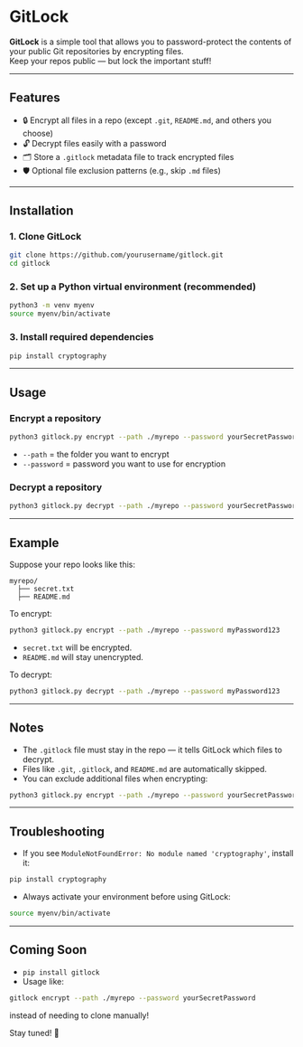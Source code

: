 # GitLock

**GitLock** is a simple tool that allows you to password-protect the contents of your public Git repositories by encrypting files.  
Keep your repos public — but lock the important stuff!

---

## Features
- 🔒 Encrypt all files in a repo (except `.git`, `README.md`, and others you choose)
- 🔓 Decrypt files easily with a password
- 🗂️ Store a `.gitlock` metadata file to track encrypted files
- 🛡️ Optional file exclusion patterns (e.g., skip `.md` files)

---

## Installation

### 1. Clone GitLock

```bash
git clone https://github.com/yourusername/gitlock.git
cd gitlock
```

### 2. Set up a Python virtual environment (recommended)

```bash
python3 -m venv myenv
source myenv/bin/activate
```

### 3. Install required dependencies

```bash
pip install cryptography
```

---

## Usage

### Encrypt a repository

```bash
python3 gitlock.py encrypt --path ./myrepo --password yourSecretPassword
```

- `--path` = the folder you want to encrypt
- `--password` = password you want to use for encryption

### Decrypt a repository

```bash
python3 gitlock.py decrypt --path ./myrepo --password yourSecretPassword
```

---

## Example

Suppose your repo looks like this:

```
myrepo/
  ├── secret.txt
  ├── README.md
```

To encrypt:

```bash
python3 gitlock.py encrypt --path ./myrepo --password myPassword123
```

- `secret.txt` will be encrypted.
- `README.md` will stay unencrypted.

To decrypt:

```bash
python3 gitlock.py decrypt --path ./myrepo --password myPassword123
```

---

## Notes

- The `.gitlock` file must stay in the repo — it tells GitLock which files to decrypt.
- Files like `.git`, `.gitlock`, and `README.md` are automatically skipped.
- You can exclude additional files when encrypting:

```bash
python3 gitlock.py encrypt --path ./myrepo --password yourSecretPassword --exclude "*.md" "*.png"
```

---

## Troubleshooting

- If you see `ModuleNotFoundError: No module named 'cryptography'`, install it:

```bash
pip install cryptography
```

- Always activate your environment before using GitLock:

```bash
source myenv/bin/activate
```

---

## Coming Soon

- `pip install gitlock`
- Usage like:

```bash
gitlock encrypt --path ./myrepo --password yourSecretPassword
```
instead of needing to clone manually!

Stay tuned! 🚀

